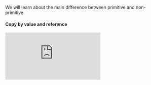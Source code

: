 We will learn about the main difference between primitive and non-primitive.

#### Copy by value and reference

<div class="youtube-embed">
  <iframe src="https://www.youtube-nocookie.com/embed/1intnGVvh3A?rel=0" frameborder="0" allow="accelerometer; autoplay; encrypted-media; gyroscope; picture-in-picture" allowfullscreen></iframe>
</div>
